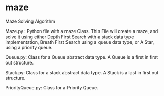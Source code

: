 # maze
Maze Solving Algorithm

Maze.py : Python file with a maze Class. This File will create a maze, and solve it using either Depth First Search with a stack data type implementation, Breath First Search using a queue data type, or A Star, using a priority queue.

Queue.py: Class for a Queue abstract data type. A Queue is a first in first out structure.

Stack.py: Class for a stack abstract data type. A Stack is a last in first out structure.

PriorityQueue.py: Class for a Priority Queue.
